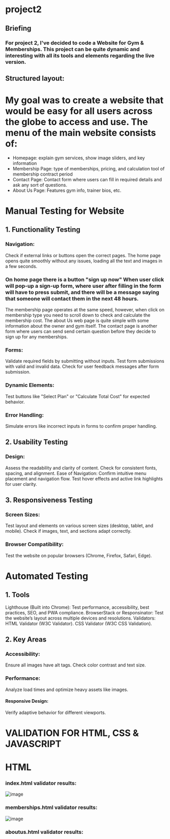 # project2

## Briefing 
### For project 2, I've decided to code a Website for Gym & Memberships. This project can be quite dynamic and interesting with all its tools and elements regarding the live version. 

## Structured layout: 
# My goal was to create a website that would be easy for all users across the globe to access and use. The menu of the main website consists of: 
- Homepage: explain gym services, show image sliders, and key information
- Membership Page: type of memberships, pricing, and calculation tool of membership contract period
- Contact Page: Contact form where users can fill in required details and ask any sort of questions. 
- About Us Page: Features gym info, trainer bios, etc.

# Manual Testing for Website

## 1. Functionality Testing
### Navigation:
Check if external links or buttons open the correct pages.
The home page opens quite smoothly without any issues, loading all the text and images in a few seconds.
### On home page there is a button "sign up now" When user click will pop-up a sign-up form, where user after filling in the form will have to press submit, and there will be a message saying that someone will contact them in the next 48 hours. 
The membership page operates at the same speed, however, when click on membership type you need to scroll down to check and calculate the membership cost.
The about Us web page is quite simple with some information about the owner and gym itself. 
The contact page is another form where users can send send certain question before they decide to sign up for any memberships. 

### Forms:
Validate required fields by submitting without inputs.
Test form submissions with valid and invalid data.
Check for user feedback messages after form submission.

### Dynamic Elements:
Test buttons like "Select Plan" or "Calculate Total Cost" for expected behavior.

### Error Handling:
Simulate errors like incorrect inputs in forms to confirm proper handling.

## 2. Usability Testing
### Design:
Assess the readability and clarity of content.
Check for consistent fonts, spacing, and alignment.
Ease of Navigation:
Confirm intuitive menu placement and navigation flow.
Test hover effects and active link highlights for user clarity.

## 3. Responsiveness Testing
### Screen Sizes:
Test layout and elements on various screen sizes (desktop, tablet, and mobile).
Check if images, text, and sections adapt correctly.
### Browser Compatibility:
Test the website on popular browsers (Chrome, Firefox, Safari, Edge).

# Automated Testing

## 1. Tools
Lighthouse (Built into Chrome):
Test performance, accessibility, best practices, SEO, and PWA compliance.
BrowserStack or Responsinator:
Test the website’s layout across multiple devices and resolutions.
Validators:
HTML Validator (W3C Validator).
CSS Validator (W3C CSS Validation).

## 2. Key Areas
### Accessibility:
Ensure all images have alt tags.
Check color contrast and text size.

### Performance:
Analyze load times and optimize heavy assets like images.

#### Responsive Design:
Verify adaptive behavior for different viewports.

# VALIDATION FOR HTML, CSS & JAVASCRIPT

# HTML

### index.html validator results: 

![image](https://github.com/user-attachments/assets/8ba7151c-d1df-477b-adcd-2fdd2fcd1c23)

### memberships.html validator results: 

![image](https://github.com/user-attachments/assets/d9bd6ea2-25cb-4800-8505-148bc5d99f4a)

### aboutus.html validator results: 






